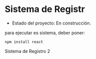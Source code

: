 <h1> Sistema de Registr</h1>

- Estado del proyecto: En construcción.

para ejecutar es sistema, deber poner:

```npm install react```

Sistema de Registro 2
